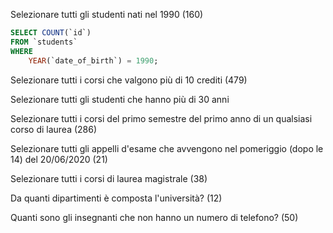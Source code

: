 Selezionare tutti gli studenti nati nel 1990
(160)

```sql
SELECT COUNT(`id`)
FROM `students`
WHERE
	YEAR(`date_of_birth`) = 1990;
```

Selezionare tutti i corsi che valgono più di 10 crediti
(479)

Selezionare tutti gli studenti che hanno più di 30 anni

Selezionare tutti i corsi del primo semestre del primo anno di un qualsiasi corso di
laurea (286)

Selezionare tutti gli appelli d'esame che avvengono nel pomeriggio (dopo le 14) del
20/06/2020 (21)

Selezionare tutti i corsi di laurea magistrale (38)

Da quanti dipartimenti è composta l'università? (12)

Quanti sono gli insegnanti che non hanno un numero di telefono? (50)
